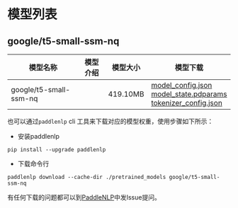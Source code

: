 #  模型列表

## google/t5-small-ssm-nq

| 模型名称 | 模型介绍 | 模型大小  | 模型下载 |
| --- | --- | --- | --- |
|google/t5-small-ssm-nq|  | 419.10MB | [model_config.json](https://bj.bcebos.com/paddlenlp/models/community/google/t5-small-ssm-nq/model_config.json)<br>[model_state.pdparams](https://bj.bcebos.com/paddlenlp/models/community/google/t5-small-ssm-nq/model_state.pdparams)<br>[tokenizer_config.json](https://bj.bcebos.com/paddlenlp/models/community/google/t5-small-ssm-nq/tokenizer_config.json) |

也可以通过`paddlenlp` cli 工具来下载对应的模型权重，使用步骤如下所示：

* 安装paddlenlp

```shell
pip install --upgrade paddlenlp
```

* 下载命令行

```shell
paddlenlp download --cache-dir ./pretrained_models google/t5-small-ssm-nq
```

有任何下载的问题都可以到[PaddleNLP](https://github.com/PaddlePaddle/PaddleNLP)中发Issue提问。